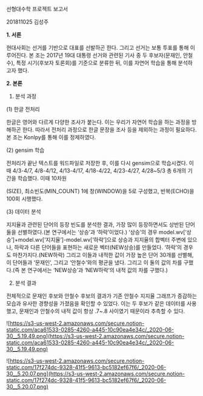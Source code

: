 선형대수학 프로젝트 보고서

201811025 김성주

**1. 서론**

현대사회는 선거를 기반으로 대표를 선발하곤 한다. 그리고 선거는 보통 투표를 통해 이루어진다. 본 조는 2017년 19대 대통령 선거와 관련된 기사 중 두 후보자(문재인, 안철수), 특정 시기(후보자 토론회)를 기준으로 분류한 뒤, 이를 자연어 학습을 통해 분석하고자 했다.

**2. 본론** 

1) 분석 과정

(1) 한글 전처리

한글은 영어와 다르게 다양한 조사가 붙는다. 이는 우리가 자연어 학습을 하는 과정을 방해하곤 한다. 따라서 전처리 과정으로 한글 문장을 조사 등을 제외하는 과정이 필요하다. 본 조는 Konlpy를 통해 이를 정제하였다.

(2) gensim 학습

전처리가 끝난 텍스트를 워드파일로 저장한 후, 이를 다시 gensim으로 학습시켰다. 이때 4/3-4/7, 4/8-4/12, 4/13-4/17, 4/18-4/22, 4/23-4/27, 4/28~5/3 총 6개의 기간을 학습했다. 이때 10차원

(SIZE), 최소빈도(MIN_COUNT) 1에 창(WINDOW)을 5로 구성했고, 반복(ECHO)을 100회 시행했다.

(3) 데이터 분석

지지율과 관련된 단어의 등장 빈도를 분석한 결과, 가장 많이 등장하면서도 상반된 단어 둘을 선별하였다.(본 연구에서는 ‘상승’과 ‘하락’이었다.) ‘상승’의 경우 model.wv[‘상승’]+model.wv[‘지지율’]-model.wv[‘하락’]으로 상승과 지지율의 합벡터 주변에 있으나, 하락과 다른 단어들을 표현하는 새로운 벡터(NEW상승)를 만들었다. ‘하락’의 경우도 마찬가지다.(NEW하락) 그리고 이들과 내적한 값이 가장 높은 단어 30개를 선별해, 이 단어들과 ‘문재인’, 그리고 ‘안철수’와의 평균을 냈다. 그리고 이 둘의 값의 차를 구했다.(즉 본 연구에서는 ‘NEW상승’과 ‘NEW하락’의 내적 값의 차를 구했다.)

2) 분석 결과

전체적으로 문재인 후보와 안철수 후보의 결과가 기존 안철수 지지율 그래프가 증감하는 모습과 유사한 경향성을 가졌음을 확인할 수 있었다. 이는 두 후보가 같은 데이터를 사용했고, 문재인과 안철수의 내적 값이 항상 .7~.8 사이였기 때문이라 추측할 수 있다.

![https://s3-us-west-2.amazonaws.com/secure.notion-static.com/aca61533-0285-4260-a445-10c90ea4e34c/_2020-06-30__5.19.49.png](https://s3-us-west-2.amazonaws.com/secure.notion-static.com/aca61533-0285-4260-a445-10c90ea4e34c/_2020-06-30__5.19.49.png)

![https://s3-us-west-2.amazonaws.com/secure.notion-static.com/17f274dc-9328-41f5-9613-bc5182ef67f6/_2020-06-30__5.20.07.png](https://s3-us-west-2.amazonaws.com/secure.notion-static.com/17f274dc-9328-41f5-9613-bc5182ef67f6/_2020-06-30__5.20.07.png)



